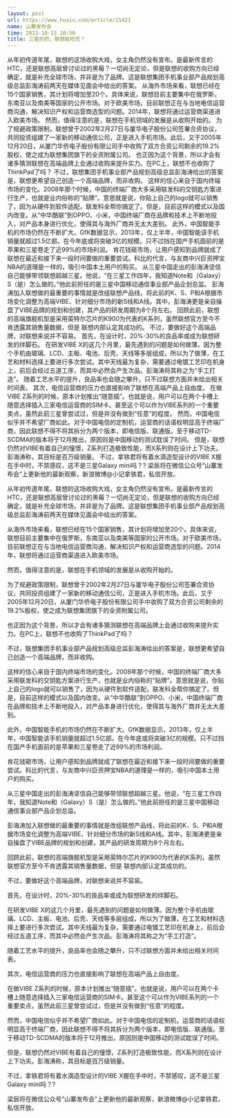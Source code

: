 ```yaml
---
layout: post
url: https://www.huxiu.com/article/21421
name: 山寨发布会
time: 2013-10-13 20:50
title: 三星的药，联想能吃否？
---
```

从年初传道年尾，联想的这场收购大戏，女主角仍然没有宣布。是最新传言的HTC，还是联想高层曾讨论过的黑莓？一切尚无定论，但是联想的收购方向已经确定，就是补充全球市场，并非是为了品牌。这是联想集团手机事业部产品规划高级总监彭海涛前两天在媒体见面会中给出的答案。 从海外市场来看，联想已经在15个国家销售，其计划将增加至20个。具体来说，联想目前主要集中在俄罗斯，东南亚以及南美等国家的公开市场。对于欧美市场，目前联想正在与当地电信运营商沟通，解决知识产权和运营商选型的问题。2014年，联想将通过运营商渠道进入欧美市场。 然而，值得注意的是，联想在手机领域的发展是从收购开始的。 为了规避政策限制，联想曾于2002年2月27日与厦华电子股份公司签署合资协议，共同投资组建了一家新的移动通信公司，正是进入手机市场。此后，又于2005年12月20日，从厦门华侨电子股份有限公司手中收购了双方合资公司剩余的19.2%股权，使之成为联想集团旗下的全资附属公司。 也正因为这个背景，所以才会有诸多猜测联想在高端品牌上会通过收购来提升实力。在PC上，联想不也收购了ThinkPad了吗？ 不过，联想集团手机事业部产品规划高级总监彭海涛给出的答案是，联想更希望自己创造一个高端品牌，而非收购。 这样的信心来自于国内终端市场的变化。2008年那个时候，中国的终端厂商大多采用联发科的交钥匙方案进行生产，也就是业内俗称的“贴牌”。意思就是说，你贴上自己的logo就可以销售了，因为从硬件到软件适配，联发科全帮你搞定了。但是，目前这样的模式以及国内改变。从“中华酷联”到OPPO、小米，中国终端厂商在品牌和技术上不断地投入，对产品本身进行优化，使得其与海外厂商并无太大差别。 此外，中国智能手机的市场仍然在不断扩大。GfK数据显示，2013年，仅上半年，中国智能该手机销量就超过1.5亿部。在今年底或将突破3亿的规模。只不过挡在国产手机面前的是苹果和三星卷走了近99%的市场利润。 肯花钱砸市场，让用户感知到品牌就成了联想在最近和接下来一段时间要做的重要尝试。科比的代言，与友商中兴巨资押宝NBA的道理是一样的，吸引中国本土用户的购买。 从三星中国走出的彭海涛坚信自己能够带领联想超越三星。他说，“在三星工作四年，我知道Note和（Galaxy）S（是）怎么做的。”他此前担任的是三星中国移动通信事业部产品企划总监。 彭海涛加入联想做的最重要的事情就是改组联想产品线，将此前的K、S、P和A根据市场变化调整为高端VIBE、针对细分市场的新S线和A线。其中，彭海涛更是亲自操盘了VIBE品牌的规划和创建，其产品的研发周期为8个月左右。 回顾此前，联想的高端旗舰机型是采用英特尔芯片的K900为代表的K系列，虽然联想官方至今不肯透露其销售量数据，但是 联想内部认定其成功的。 不过，要做好这个高端品牌，对联想来说并不容易。 首先，在设计时，20%-30%的良品率或成为联想研发的绊脚石。 在研发VIBE X的这几个月里，最先遇到的问题是如何做薄。因为整个手机由玻璃、LCD、主板、电池、后壳、天线等多层组成，所以为了做薄，在工艺和材料选择上要进行多次尝试。其中天线最为复杂，需要通过电镀工艺印在机身上，前后会经过五道工序，而其中必然会产生次品。彭海涛将其称之为“手工打造”。 随着工艺水平的提升，良品率也会随之攀升，只不过联想方面并未给出相关时间表。 其次，电信运营商的压力也直接影响了联想在高端产品上自由度。 在做VIBE Z系列的时候，原本计划推出“随意插”。也就是说，用户可以在两个卡槽上随意选择插入三家电信运营商的SIM卡。甚至这个可以作为VIBE系列的一个重要卖点，虽然此前三星曾尝试过，但是并没有做到“任意”的程度。 然而，中国电信似乎并不希望厂商如此。对于中国电信的定制机，运营商的话语权明显高于终端厂商，因此联想不得不将其拆分为两个版本，即电信版、联通版。至于移动TD-SCDMA的版本将于12月推出，原因则是中国移动的测试耽误了时间。 但是，联想仍然对VIBE有着自己的憧憬，Z系列打造极致性能，而X系列则在设计上下功夫。彭海涛称，其目标是百万级销量。 不过，拿铁君将有着水滴造型设计的VIBE X握在手中时，不禁感叹，这不是三星Galaxy mini吗？? 梁辰将在微信公众号“山寨发布会”上更新他的最新观察，新浪微博@小记拿铁君，私信开放。

从年初传道年尾，联想的这场收购大戏，女主角仍然没有宣布。是最新传言的HTC，还是联想高层曾讨论过的黑莓？一切尚无定论，但是联想的收购方向已经确定，就是补充全球市场，并非是为了品牌。这是联想集团手机事业部产品规划高级总监彭海涛前两天在媒体见面会中给出的答案。

从海外市场来看，联想已经在15个国家销售，其计划将增加至20个。具体来说，联想目前主要集中在俄罗斯，东南亚以及南美等国家的公开市场。对于欧美市场，目前联想正在与当地电信运营商沟通，解决知识产权和运营商选型的问题。2014年，联想将通过运营商渠道进入欧美市场。

然而，值得注意的是，联想在手机领域的发展是从收购开始的。

为了规避政策限制，联想曾于2002年2月27日与厦华电子股份公司签署合资协议，共同投资组建了一家新的移动通信公司，正是进入手机市场。此后，又于2005年12月20日，从厦门华侨电子股份有限公司手中收购了双方合资公司剩余的19.2%股权，使之成为联想集团旗下的全资附属公司。

也正因为这个背景，所以才会有诸多猜测联想在高端品牌上会通过收购来提升实力。在PC上，联想不也收购了ThinkPad了吗？

不过，联想集团手机事业部产品规划高级总监彭海涛给出的答案是，联想更希望自己创造一个高端品牌，而非收购。

这样的信心来自于国内终端市场的变化。2008年那个时候，中国的终端厂商大多采用联发科的交钥匙方案进行生产，也就是业内俗称的“贴牌”。意思就是说，你贴上自己的logo就可以销售了，因为从硬件到软件适配，联发科全帮你搞定了。但是，目前这样的模式以及国内改变。从“中华酷联”到OPPO、小米，中国终端厂商在品牌和技术上不断地投入，对产品本身进行优化，使得其与海外厂商并无太大差别。

此外，中国智能手机的市场仍然在不断扩大。GfK数据显示，2013年，仅上半年，中国智能该手机销量就超过1.5亿部。在今年底或将突破3亿的规模。只不过挡在国产手机面前的是苹果和三星卷走了近99%的市场利润。

肯花钱砸市场，让用户感知到品牌就成了联想在最近和接下来一段时间要做的重要尝试。科比的代言，与友商中兴巨资押宝NBA的道理是一样的，吸引中国本土用户的购买。

从三星中国走出的彭海涛坚信自己能够带领联想超越三星。他说，“在三星工作四年，我知道Note和（Galaxy）S（是）怎么做的。”他此前担任的是三星中国移动通信事业部产品企划总监。

彭海涛加入联想做的最重要的事情就是改组联想产品线，将此前的K、S、P和A根据市场变化调整为高端VIBE、针对细分市场的新S线和A线。其中，彭海涛更是亲自操盘了VIBE品牌的规划和创建，其产品的研发周期为8个月左右。

回顾此前，联想的高端旗舰机型是采用英特尔芯片的K900为代表的K系列，虽然联想官方至今不肯透露其销售量数据，但是 联想内部认定其成功的。

不过，要做好这个高端品牌，对联想来说并不容易。

首先，在设计时，20%-30%的良品率或成为联想研发的绊脚石。

在研发VIBE X的这几个月里，最先遇到的问题是如何做薄。因为整个手机由玻璃、LCD、主板、电池、后壳、天线等多层组成，所以为了做薄，在工艺和材料选择上要进行多次尝试。其中天线最为复杂，需要通过电镀工艺印在机身上，前后会经过五道工序，而其中必然会产生次品。彭海涛将其称之为“手工打造”。

随着工艺水平的提升，良品率也会随之攀升，只不过联想方面并未给出相关时间表。

其次，电信运营商的压力也直接影响了联想在高端产品上自由度。

在做VIBE Z系列的时候，原本计划推出“随意插”。也就是说，用户可以在两个卡槽上随意选择插入三家电信运营商的SIM卡。甚至这个可以作为VIBE系列的一个重要卖点，虽然此前三星曾尝试过，但是并没有做到“任意”的程度。

然而，中国电信似乎并不希望厂商如此。对于中国电信的定制机，运营商的话语权明显高于终端厂商，因此联想不得不将其拆分为两个版本，即电信版、联通版。至于移动TD-SCDMA的版本将于12月推出，原因则是中国移动的测试耽误了时间。

但是，联想仍然对VIBE有着自己的憧憬，Z系列打造极致性能，而X系列则在设计上下功夫。彭海涛称，其目标是百万级销量。

不过，拿铁君将有着水滴造型设计的VIBE X握在手中时，不禁感叹，这不是三星Galaxy mini吗？?

梁辰将在微信公众号“山寨发布会”上更新他的最新观察，新浪微博@小记拿铁君，私信开放。

